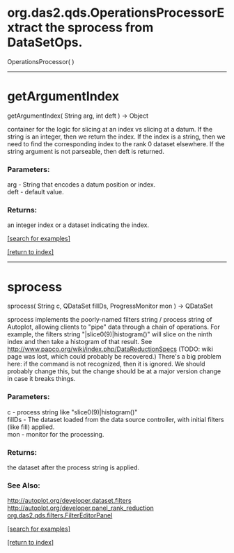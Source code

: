 # org.das2.qds.OperationsProcessorExtract the sprocess from DataSetOps.
OperationsProcessor( )


***
<a name="getArgumentIndex"></a>
# getArgumentIndex
getArgumentIndex( String arg, int deft ) &rarr; Object

container for the logic for slicing at an index vs slicing at a datum.  If the string is
 an integer, then we return the index.  If the index is a string, then we need to 
 find the corresponding index to the rank 0 dataset elsewhere.
 If the string argument is not parseable, then deft is returned.

### Parameters:
arg - String that encodes a datum position or index.
<br>deft - default value.

### Returns:
an integer index or a dataset indicating the index.

<a href="https://github.com/autoplot/dev/search?q=getArgumentIndex&unscoped_q=getArgumentIndex">[search for examples]</a>

<a href="https://github.com/autoplot/documentation/blob/master/javadoc/index-all.md">[return to index]</a>

***
<a name="sprocess"></a>
# sprocess
sprocess( String c, QDataSet fillDs, ProgressMonitor mon ) &rarr; QDataSet

sprocess implements the poorly-named filters string / process string of Autoplot, allowing
 clients to "pipe" data through a chain of operations.  For example, the filters string 
 "|slice0(9)|histogram()" will slice on the ninth index and then take a histogram of that
 result.  See http://www.papco.org/wiki/index.php/DataReductionSpecs (TODO: wiki page was lost,
 which could probably be recovered.)  There's a big problem here:
 if the command is not recognized, then it is ignored.  We should probably change this,
 but the change should be at a major version change in case it breaks things.

### Parameters:
c - process string like "slice0(9)|histogram()"
<br>fillDs - The dataset loaded from the data source controller, with initial filters (like fill) applied.
<br>mon - monitor for the processing.

### Returns:
the dataset after the process string is applied.
### See Also:
<a href='https://git.uiowa.edu/jbf/autoplot/-/blob/master/doc/<a href="http://autoplot/org/developer/dataset/filters">http://autoplot/org/developer/dataset/filters</a>.md'><a href="http://autoplot.org/developer.dataset.filters">http://autoplot.org/developer.dataset.filters</a></a> <br>
<a href='https://git.uiowa.edu/jbf/autoplot/-/blob/master/doc/<a href="http://autoplot/org/developer/panel_rank_reduction">http://autoplot/org/developer/panel_rank_reduction</a>.md'><a href="http://autoplot.org/developer.panel_rank_reduction">http://autoplot.org/developer.panel_rank_reduction</a></a> <br>
<a href='https://git.uiowa.edu/jbf/autoplot/-/blob/master/doc/org/das2/qds/filters/FilterEditorPanel.md'>org.das2.qds.filters.FilterEditorPanel</a> <br>

<a href="https://github.com/autoplot/dev/search?q=sprocess&unscoped_q=sprocess">[search for examples]</a>

<a href="https://github.com/autoplot/documentation/blob/master/javadoc/index-all.md">[return to index]</a>


